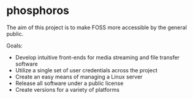 phosphoros
==========

The aim of this project is to make FOSS more accessible by the general public.


Goals:
- Develop intuitive front-ends for media streaming and file transfer software
- Utilize a single set of user credentials across the project
- Create an easy means of managing a Linux server
- Release all software under a public license
- Create versions for a variety of platforms